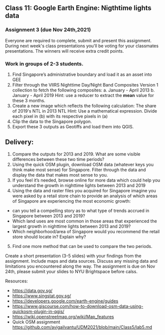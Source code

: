 ## Class 11: Google Earth Engine: Nigthtime lights data 

### Assignment 3 (due Nov 24th,2021)

Everyone are required to complete, submit and present this assignment. During next week's class presentations you'll be voting for your classmates presentations. The winners will receive extra credit points. 

### Work in groups of 2-3 students. 

1. Find Singapore’s administrative boundary and load it as an asset into GEE 
2. Filter through the VIIRS Nighttime Day/Night Band Composites Version 1 collection to fetch the following composites: 
    a. January - April 2013 
    b. January - April 2019
Hint: use a reducer to extract the **mean** value for these 3 months. 
3. Create a new image which reflects the following calculation: 
     The share of 2019's NTL in 2013 NTL
Hint: Use a mathematical expression. Divide each pixel in (b) with its respective pixels in (a)
4. Clip the data to the Singapore polygon.
5. Export these 3 outputs as Geotiffs and load them into QGIS. 

## Delivery:

1. Compare the outputs for 2013 and 2019. What are some visible differences between these two time periods? 
2. Using the quick OSM plugin, download OSM data (whatever keys you think make most sense) for Singapore. Filter through the data and display the data that makes most sense to you. 
3. If you feel it’s needed, browse online for more data which could help you understand the growth in nighttime lights between 2013 and 2019 
4. Using the data and raster files you acquired for Singapore imagine you were asked by a retail store chain to provide an analysis of which areas of Singapore are experiencing the most economic growth:
  * can you tell a compelling story as to what type of trends accrued in Singapore between 2013 and 2019? 
  * Which land uses are most common in those areas that experienced the largest growth in nighttime lights between 2013 and 2019?
  * Which neighborhood/area of Singapore would you recommend the retail store should locate in? Explain why?
5. Find one more method that can be used to compare the two periods.  


Create a short presentation (3-5 slides) with your findings from the assignment. Include maps and data sources. Discuss any missing data and limitations you encountered along the way. The assignment is due on Nov 24th, please submit your slides to NYU Brightspace before calss. 


Resources:
* https://data.gov.sg/
* https://www.singstat.gov.sg/
* https://developers.google.com/earth-engine/guides
* https://www.giscourse.com/how-to-download-osm-data-using-quickosm-plugin-in-qgis/
* https://wiki.openstreetmap.org/wiki/Map_features
* Quick OSM assignment https://github.com/avigailvantu/UDM2021/blob/main/Class5/lab5.md


